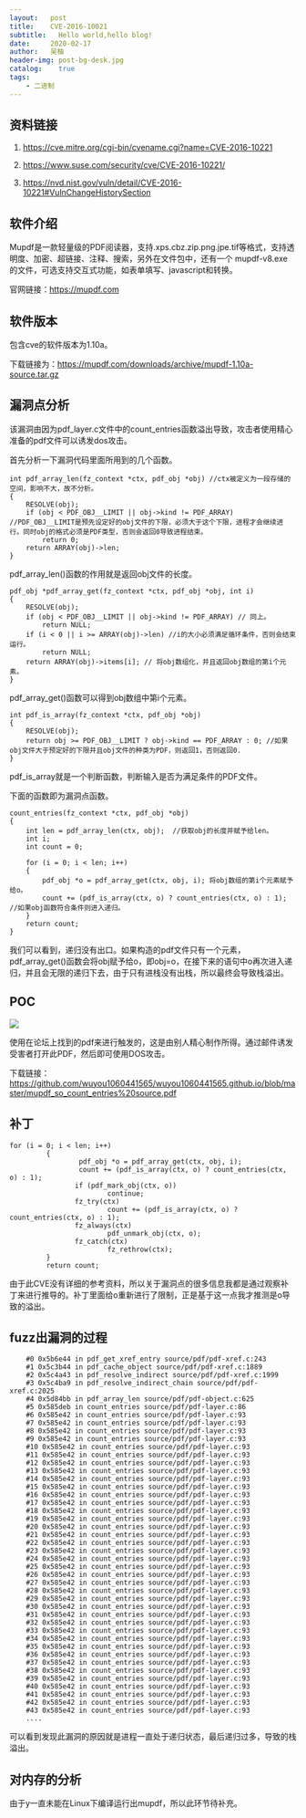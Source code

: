 ```yaml
---
layout:   post
title:    CVE-2016-10021
subtitle:   Hello world,hello blog!
date:     2020-02-17
author:   吴柚
header-img: post-bg-desk.jpg
catalog:    true
tags:
    - 二进制
---
```



## 资料链接

1. https://cve.mitre.org/cgi-bin/cvename.cgi?name=CVE-2016-10221

2. https://www.suse.com/security/cve/CVE-2016-10221/

3. https://nvd.nist.gov/vuln/detail/CVE-2016-10221#VulnChangeHistorySection


## 软件介绍

Mupdf是一款轻量级的PDF阅读器，支持.xps.cbz.zip.png.jpe.tif等格式，支持透明度、加密、超链接、注释、搜索，另外在文件包中，还有一个 mupdf-v8.exe 的文件，可选支持交互式功能，如表单填写、javascript和转换。

官网链接：https://mupdf.com


## 软件版本

包含cve的软件版本为1.10a。

下载链接为：https://mupdf.com/downloads/archive/mupdf-1.10a-source.tar.gz


## 漏洞点分析

该漏洞由因为pdf_layer.c文件中的count_entries函数溢出导致，攻击者使用精心准备的pdf文件可以诱发dos攻击。

首先分析一下漏洞代码里面所用到的几个函数。


```
int pdf_array_len(fz_context *ctx, pdf_obj *obj) //ctx被定义为一段存储的空间，影响不大，故不分析。
{
	RESOLVE(obj);
	if (obj < PDF_OBJ__LIMIT || obj->kind != PDF_ARRAY) //PDF_OBJ__LIMIT是预先设定好的obj文件的下限，必须大于这个下限，进程才会继续进行。同时obj的格式必须是PDF类型，否则会返回0导致进程结束。
		return 0;
	return ARRAY(obj)->len;
}
```

pdf_array_len()函数的作用就是返回obj文件的长度。


```
pdf_obj *pdf_array_get(fz_context *ctx, pdf_obj *obj, int i)
{
	RESOLVE(obj);
	if (obj < PDF_OBJ__LIMIT || obj->kind != PDF_ARRAY) // 同上。
		return NULL;
	if (i < 0 || i >= ARRAY(obj)->len) //i的大小必须满足循环条件，否则会结束运行。
		return NULL;
	return ARRAY(obj)->items[i]; // 将obj数组化，并且返回obj数组的第i个元素。
}
```

pdf_array_get()函数可以得到obj数组中第i个元素。


```
int pdf_is_array(fz_context *ctx, pdf_obj *obj)
{
	RESOLVE(obj);
	return obj >= PDF_OBJ__LIMIT ? obj->kind == PDF_ARRAY : 0; //如果obj文件大于预定好的下限并且obj文件的种类为PDF，则返回1，否则返回0.
}
```
pdf_is_array就是一个判断函数，判断输入是否为满足条件的PDF文件。



下面的函数即为漏洞点函数。
```
count_entries(fz_context *ctx, pdf_obj *obj)
{
	int len = pdf_array_len(ctx, obj);  //获取obj的长度并赋予给len。
	int i;
	int count = 0;

	for (i = 0; i < len; i++)
	{
		pdf_obj *o = pdf_array_get(ctx, obj, i); 将obj数组的第i个元素赋予给o。
		count += (pdf_is_array(ctx, o) ? count_entries(ctx, o) : 1); //如果obj函数符合条件则进入递归。
	}
	return count;
}
```


我们可以看到，递归没有出口。如果构造的pdf文件只有一个元素，pdf_array_get()函数会将obj赋予给o，即obj=o，在接下来的语句中o再次进入递归，并且会无限的递归下去，由于只有进栈没有出栈，所以最终会导致栈溢出。

## POC

![](http://ww1.sinaimg.cn/large/006bbSI6ly1gbzz5tivcuj30sa07rmxr.jpg)

使用在论坛上找到的pdf来进行触发的，这是由别人精心制作所得。通过邮件诱发受害者打开此PDF，然后即可使用DOS攻击。

下载链接：https://github.com/wuyou1060441565/wuyou1060441565.github.io/blob/master/mupdf_so_count_entries%20source.pdf

## 补丁

```
for (i = 0; i < len; i++)
         {
                 pdf_obj *o = pdf_array_get(ctx, obj, i);
                 count += (pdf_is_array(ctx, o) ? count_entries(ctx, o) : 1);
                if (pdf_mark_obj(ctx, o))
                        continue;
                fz_try(ctx)
                        count += (pdf_is_array(ctx, o) ? count_entries(ctx, o) : 1);
                fz_always(ctx)
                        pdf_unmark_obj(ctx, o);
                fz_catch(ctx)
                        fz_rethrow(ctx);
         }
         return count;
```
由于此CVE没有详细的参考资料，所以关于漏洞点的很多信息我都是通过观察补丁来进行推导的。补丁里面给o重新进行了限制，正是基于这一点我才推测是o导致的溢出。

## fuzz出漏洞的过程

```
    #0 0x5b6e44 in pdf_get_xref_entry source/pdf/pdf-xref.c:243
    #1 0x5c3b44 in pdf_cache_object source/pdf/pdf-xref.c:1889
    #2 0x5c4a43 in pdf_resolve_indirect source/pdf/pdf-xref.c:1999
    #3 0x5c4ba9 in pdf_resolve_indirect_chain source/pdf/pdf-xref.c:2025
    #4 0x5d84bb in pdf_array_len source/pdf/pdf-object.c:625
    #5 0x585deb in count_entries source/pdf/pdf-layer.c:86
    #6 0x585e42 in count_entries source/pdf/pdf-layer.c:93
    #7 0x585e42 in count_entries source/pdf/pdf-layer.c:93
    #8 0x585e42 in count_entries source/pdf/pdf-layer.c:93
    #9 0x585e42 in count_entries source/pdf/pdf-layer.c:93
    #10 0x585e42 in count_entries source/pdf/pdf-layer.c:93
    #11 0x585e42 in count_entries source/pdf/pdf-layer.c:93
    #12 0x585e42 in count_entries source/pdf/pdf-layer.c:93
    #13 0x585e42 in count_entries source/pdf/pdf-layer.c:93
    #14 0x585e42 in count_entries source/pdf/pdf-layer.c:93
    #15 0x585e42 in count_entries source/pdf/pdf-layer.c:93
    #16 0x585e42 in count_entries source/pdf/pdf-layer.c:93
    #17 0x585e42 in count_entries source/pdf/pdf-layer.c:93
    #18 0x585e42 in count_entries source/pdf/pdf-layer.c:93
    #19 0x585e42 in count_entries source/pdf/pdf-layer.c:93
    #20 0x585e42 in count_entries source/pdf/pdf-layer.c:93
    #21 0x585e42 in count_entries source/pdf/pdf-layer.c:93
    #22 0x585e42 in count_entries source/pdf/pdf-layer.c:93
    #23 0x585e42 in count_entries source/pdf/pdf-layer.c:93
    #24 0x585e42 in count_entries source/pdf/pdf-layer.c:93
    #25 0x585e42 in count_entries source/pdf/pdf-layer.c:93
    #26 0x585e42 in count_entries source/pdf/pdf-layer.c:93
    #27 0x585e42 in count_entries source/pdf/pdf-layer.c:93
    #28 0x585e42 in count_entries source/pdf/pdf-layer.c:93
    #29 0x585e42 in count_entries source/pdf/pdf-layer.c:93
    #30 0x585e42 in count_entries source/pdf/pdf-layer.c:93
    #31 0x585e42 in count_entries source/pdf/pdf-layer.c:93
    #32 0x585e42 in count_entries source/pdf/pdf-layer.c:93
    #33 0x585e42 in count_entries source/pdf/pdf-layer.c:93
    #34 0x585e42 in count_entries source/pdf/pdf-layer.c:93
    #35 0x585e42 in count_entries source/pdf/pdf-layer.c:93
    #36 0x585e42 in count_entries source/pdf/pdf-layer.c:93
    #37 0x585e42 in count_entries source/pdf/pdf-layer.c:93
    #38 0x585e42 in count_entries source/pdf/pdf-layer.c:93
    #39 0x585e42 in count_entries source/pdf/pdf-layer.c:93
    #40 0x585e42 in count_entries source/pdf/pdf-layer.c:93
    #41 0x585e42 in count_entries source/pdf/pdf-layer.c:93
    #42 0x585e42 in count_entries source/pdf/pdf-layer.c:93
    #43 0x585e42 in count_entries source/pdf/pdf-layer.c:93
    ....
```
可以看到发现此漏洞的原因就是进程一直处于递归状态，最后递归过多，导致的栈溢出。

## 对内存的分析

由于y一直未能在Linux下编译运行出mupdf，所以此环节待补充。
